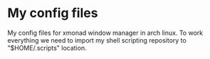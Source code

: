 # My config files
My config files for xmonad window manager in arch linux. To work everything we need to import my shell scripting repository to "$HOME/.scripts" location.
